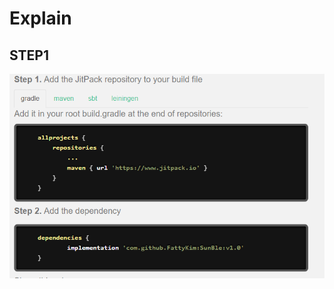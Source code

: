 # Explain

## STEP1
![Image text](https://raw.githubusercontent.com/FattyKim/SunBle/master/image/start.png)
